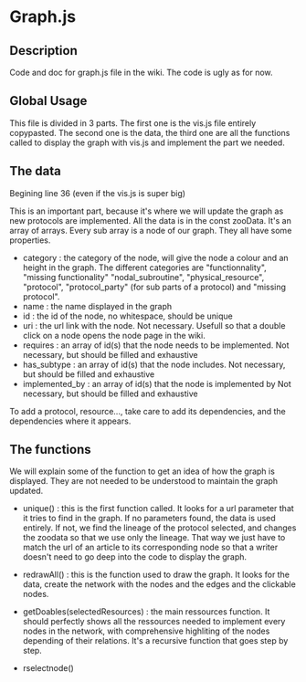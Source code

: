 # Graph.js

## Description

Code and doc for graph.js file in the wiki.
The code is ugly as for now.

##  Global Usage

This file is divided in 3 parts. The first one is the vis.js file entirely copypasted.
The second one is the data, the third one are all the functions called to display the graph with vis.js and implement the part we needed.

## The data

Begining line 36 (even if the vis.js is super big)

This is an important part, because it's where we will update the graph as new protocols are implemented. All the data is in the const zooData. It's an array of arrays. Every sub array is a node of our graph. They all have some properties.

* category : the category of the node, will give the node a colour and an height in the graph. The different categories are "functionnality", "missing functionality" "nodal_subroutine", "physical_resource", "protocol", "protocol_party" (for sub parts of a protocol) and  "missing protocol".
* name : the name displayed in the graph
* id : the id of the node, no whitespace, should be unique
* uri : the url link with the node. Not necessary. Usefull so that a double click on a node opens the node page in the wiki.
* requires : an array of id(s) that the node needs to be implemented. Not necessary, but should be filled and exhaustive
* has_subtype : an array of id(s) that the node includes. Not necessary, but should be filled and exhaustive
* implemented_by : an array of id(s) that the node is implemented by Not necessary, but should be filled and exhaustive

To add a protocol, resource..., take care to add its dependencies, and the dependencies where it appears.

## The functions

We will explain some of the function to get an idea of how the graph is displayed. They are not needed to be understood to maintain the graph updated.

* unique() : this is the first function called. It looks for a url parameter that it tries to find in the graph. If no parameters found, the data is used entirely. If not, we find the lineage of the protocol selected, and changes the zoodata so that we use only the lineage. That way we just have to match the url of an article to its corresponding node so that a writer doesn't need to go deep into the code to display the graph.

* redrawAll() : this is the function used to draw the graph. It looks for the data, create the network with the nodes and the edges and the clickable nodes.

* getDoables(selectedResources) : the main ressources function. It should perfectly shows all the ressources needed to implement every nodes in the network, with comprehensive highliting of the nodes depending of their relations. It's a recursive function that goes step by step.

* rselectnode()

